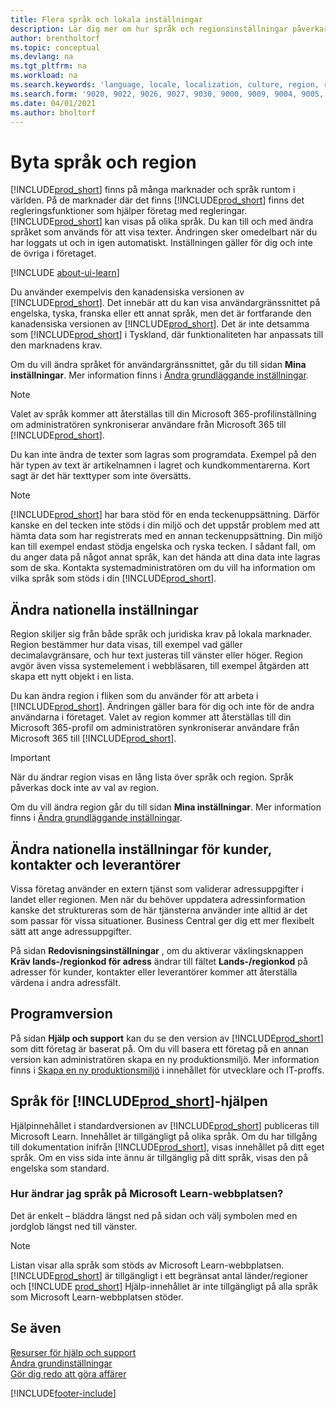 ```yaml
---
title: Flera språk och lokala inställningar
description: Lär dig mer om hur språk och regionsinställningar påverkar din upplevelse i Business Central. Ändra språket för användargränssnittet under Mina inställningar.
author: brentholtorf
ms.topic: conceptual
ms.devlang: na
ms.tgt_pltfrm: na
ms.workload: na
ms.search.keywords: 'language, locale, localization, culture, region, regional settings'
ms.search.form: '9020, 9022, 9026, 9027, 9030, 9000, 9009, 9004, 9005, 9024, 9006, 9007, 9010, 9016, 9017'
ms.date: 04/01/2021
ms.author: bholtorf
---
```

# Byta språk och region

[!INCLUDE[prod_short](includes/prod_short.md)] finns på många marknader och språk runtom i världen. På de marknader där det finns [!INCLUDE[prod_short](includes/prod_short.md)] finns det regleringsfunktioner som hjälper företag med regleringar. [!INCLUDE[prod_short](includes/prod_short.md)] kan visas på olika språk. Du kan till och med ändra språket som används för att visa texter. Ändringen sker omedelbart när du har loggats ut och in igen automatiskt. Inställningen gäller för dig och inte de övriga i företaget.  

[!INCLUDE [about-ui-learn](includes/about-ui-learn.md)]

Du använder exempelvis den kanadensiska versionen av [!INCLUDE[prod_short](includes/prod_short.md)]. Det innebär att du kan visa användargränssnittet på engelska, tyska, franska eller ett annat språk, men det är fortfarande den kanadensiska versionen av [!INCLUDE[prod_short](includes/prod_short.md)]. Det är inte detsamma som [!INCLUDE[prod_short](includes/prod_short.md)] i Tyskland, där funktionaliteten har anpassats till den marknadens krav.  

Om du vill ändra språket för användargränssnittet, går du till sidan **Mina inställningar**. Mer information finns i [Ändra grundläggande inställningar](ui-change-basic-settings.md#language). 

> [!NOTE]  
> Valet av språk kommer att återställas till din Microsoft 365-profilinställning om administratören synkroniserar användare från Microsoft 365 till [!INCLUDE[prod_short](includes/prod_short.md)].

Du kan inte ändra de texter som lagras som programdata. Exempel på den här typen av text är artikelnamnen i lagret och kundkommentarerna. Kort sagt är det här texttyper som inte översätts.  

> [!NOTE]  
> [!INCLUDE[prod_short](includes/prod_short.md)] har bara stöd för en enda teckenuppsättning. Därför kanske en del tecken inte stöds i din miljö och det uppstår problem med att hämta data som har registrerats med en annan teckenuppsättning. Din miljö kan till exempel endast stödja engelska och ryska tecken. I sådant fall, om du anger data på något annat språk, kan det hända att dina data inte lagras som de ska. Kontakta systemadministratören om du vill ha information om vilka språk som stöds i din [!INCLUDE[prod_short](includes/prod_short.md)].  

## Ändra nationella inställningar

Region skiljer sig från både språk och juridiska krav på lokala marknader. Region bestämmer hur data visas, till exempel vad gäller decimalavgränsare, och hur text justeras till vänster eller höger. Region avgör även vissa systemelement i webbläsaren, till exempel åtgärden att skapa ett nytt objekt i en lista.  

Du kan ändra region i fliken som du använder för att arbeta i [!INCLUDE[prod_short](includes/prod_short.md)]. Ändringen gäller bara för dig och inte för de andra användarna i företaget.  Valet av region kommer att återställas till din Microsoft 365-profil om administratören synkroniserar användare från Microsoft 365 till [!INCLUDE[prod_short](includes/prod_short.md)].

> [!IMPORTANT]  
> När du ändrar region visas en lång lista över språk och region. Språk påverkas dock inte av val av region.  

Om du vill ändra region går du till sidan **Mina inställningar**. Mer information finns i [Ändra grundläggande inställningar](ui-change-basic-settings.md).  

## Ändra nationella inställningar för kunder, kontakter och leverantörer

Vissa företag använder en extern tjänst som validerar adressuppgifter i landet eller regionen. Men när du behöver uppdatera adressinformation kanske det struktureras som de här tjänsterna använder inte alltid är det som passar för vissa situationer. Business Central ger dig ett mer flexibelt sätt att ange adressuppgifter.

På sidan **Redovisningsinställningar** , om du aktiverar växlingsknappen **Kräv lands-/regionkod för adress** ändrar till fältet **Lands-/regionkod** på adresser för kunder, kontakter eller leverantörer kommer att återställa värdena i andra adressfält.

## Programversion

På sidan **Hjälp och support** kan du se den version av [!INCLUDE[prod_short](includes/prod_short.md)] som ditt företag är baserat på. Om du vill basera ett företag på en annan version kan administratören skapa en ny produktionsmiljö. Mer information finns i [Skapa en ny produktionsmiljö](/dynamics365/business-central/dev-itpro/administration/tenant-admin-center-environments#create-a-new-production-environment) i innehållet för utvecklare och IT-proffs.  

## Språk för [!INCLUDE[prod_short](includes/prod_short.md)]-hjälpen

Hjälpinnehållet i standardversionen av [!INCLUDE[prod_short](includes/prod_short.md)] publiceras till Microsoft Learn. Innehållet är tillgängligt på olika språk. Om du har tillgång till dokumentation inifrån [!INCLUDE[prod_short](includes/prod_short.md)], visas innehållet på ditt eget språk. Om en viss sida inte ännu är tillgänglig på ditt språk, visas den på engelska som standard.

### Hur ändrar jag språk på Microsoft Learn-webbplatsen?

Det är enkelt – bläddra längst ned på sidan och välj symbolen med en jordglob längst ned till vänster.

> [!NOTE]  
> Listan visar alla språk som stöds av Microsoft Learn-webbplatsen. [!INCLUDE[prod_short](includes/prod_short.md)] är tillgängligt i ett begränsat antal länder/regioner och [!INCLUDE [prod_short](includes/prod_short.md)] Hjälp-innehållet är inte tillgängligt på alla språk som Microsoft Learn-webbplatsen stöder.

## Se även

[Resurser för hjälp och support](product-help-and-support.md)  
[Ändra grundinställningar](ui-change-basic-settings.md)  
[Gör dig redo att göra affärer](ui-get-ready-business.md)  


[!INCLUDE[footer-include](includes/footer-banner.md)]